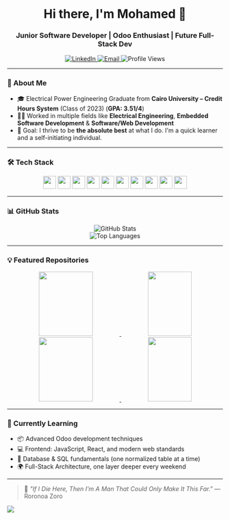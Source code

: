 <h1 align="center">Hi there, I'm Mohamed 👋</h1>
<h3 align="center">Junior Software Developer | Odoo Enthusiast | Future Full-Stack Dev</h3>

<p align="center">
  <a href="https://www.linkedin.com/in/themohamedemad">
    <img src="https://img.shields.io/badge/LinkedIn-Connect-blue?style=flat-square&logo=linkedin" alt="LinkedIn">
  </a>
  <a href="mailto:mohamedemad2251@gmail.com">
    <img src="https://img.shields.io/badge/Email-Reach%20Me-red?style=flat-square&logo=gmail" alt="Email">
  </a>
  <img src="https://komarev.com/ghpvc/?username=mohamedemad2251&label=Profile%20views&color=0e75b6&style=flat" alt="Profile Views" />
</p>

---

### 🧠 About Me

- 🎓 Electrical Power Engineering Graduate from **Cairo University – Credit Hours System** (Class of 2023) (**GPA: 3.51/4**)
- 👨‍💻 Worked in multiple fields like **Electrical Engineering**, **Embedded Software Development** & **Software/Web Development**
- 🎯 Goal: I thrive to be **the absolute best** at what I do. I'm a quick learner and a self-initiating individual.

---

### 🛠️ Tech Stack

<!-- Add or remove icons based on your tech stack -->
<p align="center">
  <img height="30vh" src="https://img.shields.io/badge/Python-3776AB?style=flat-square&logo=python&logoColor=white" />
  <img height="30vh" src="https://img.shields.io/badge/C-00599C?style=flat-square&logo=c&logoColor=white" />
  <img height="30vh" src="https://img.shields.io/badge/C++-00599C?style=flat-square&logo=c%2B%2B&logoColor=white" />
  <img height="30vh" src="https://img.shields.io/badge/Odoo-714B67?style=flat-square&logo=odoo&logoColor=white" />
  <img height="30vh" src="https://img.shields.io/badge/JavaScript-F7DF1E?style=flat-square&logo=javascript&logoColor=black" />
  <img height="30vh" src="https://img.shields.io/badge/HTML5-E34F26?style=flat-square&logo=html5&logoColor=white" />
  <img height="30vh" src="https://img.shields.io/badge/CSS3-1572B6?style=flat-square&logo=css3&logoColor=white" />
  <img height="30vh" src="https://img.shields.io/badge/PostgreSQL-4169E1?style=flat-square&logo=postgresql&logoColor=white" />
  <img height="30vh" src="https://img.shields.io/badge/PHP-777BB4?style=flat-square&logo=php&logoColor=white" />
  <img height="30vh" src="https://img.shields.io/badge/Bash-121011?style=flat-square&logo=gnubash&logoColor=white" />
</p>


---

### 📊 GitHub Stats

<p align="center">
  <img align="center" src="https://github-readme-stats.vercel.app/api?username=mohamedemad2251&show_icons=true&theme=radical" alt="GitHub Stats" />
  <br/>
  <img align="center" src="https://github-readme-stats.vercel.app/api/top-langs/?username=mohamedemad2251&layout=compact&theme=radical" alt="Top Languages" />
</p>

---

### 💡 Featured Repositories

<div align="center">
  <a href="https://github.com/mohamedemad2251/SMART-HOME-SYSTEM">
    <img width=50% height=150vh src="https://github-readme-stats.vercel.app/api/pin/?username=mohamedemad2251&repo=SMART-HOME-SYSTEM&theme=radical" />
  </a>
   <a href="https://github.com/mohamedemad2251/estate">
    <img width=45% height=150vh src="https://github-readme-stats.vercel.app/api/pin/?username=mohamedemad2251&repo=estate&theme=radical" />
  </a>
  
  <a href="https://github.com/mohamedemad2251/atmega32-drivers">
    <img width=50% height=150vh src="https://github-readme-stats.vercel.app/api/pin/?username=mohamedemad2251&repo=atmega32-drivers&theme=radical" />
  </a>
  <a href="https://github.com/mohamedemad2251/TASK-MANAGER">
    <img width=45% height=150vh src="https://github-readme-stats.vercel.app/api/pin/?username=mohamedemad2251&repo=TASK-MANAGER&theme=radical" />
  </a>

 
</div>





---

### 🔭 Currently Learning

- 📦 Advanced Odoo development techniques
- 💻 Frontend: JavaScript, React, and modern web standards
- 🧠 Database & SQL fundamentals (one normalized table at a time)
- 🌍 Full-Stack Architecture, one layer deeper every weekend

---

> 💬 _"If I Die Here, Then I’m A Man That Could Only Make It This Far."_ — Roronoa Zoro
<img src="https://static0.gamerantimages.com/wordpress/wp-content/uploads/2023/12/zoro-three-sword-style-one-piece-featured.jpg"/>

